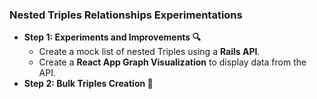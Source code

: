 ### Nested Triples Relationships Experimentations

- **Step 1: Experiments and Improvements 🔍**
  - Create a mock list of nested Triples using a **Rails API**.
  - Create a **React App Graph Visualization** to display data from the API.
- **Step 2: Bulk Triples Creation 📑**
